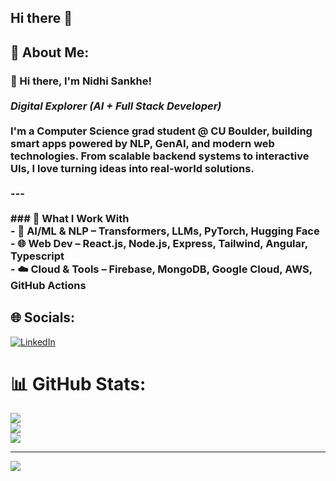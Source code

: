 ## Hi there 👋

## 💫 About Me:
### 👋 Hi there, I'm Nidhi Sankhe!<br><br>*Digital Explorer (AI + Full Stack Developer)*<br><br>I'm a Computer Science grad student @ CU Boulder, building smart apps powered by NLP, GenAI, and modern web technologies. From scalable backend systems to interactive UIs, I love turning ideas into real-world solutions.<br><br>---<br><br>### 🔧 What I Work With<br>- 🧠 **AI/ML & NLP** – Transformers, LLMs, PyTorch, Hugging Face  <br>- 🌐 **Web Dev** – React.js, Node.js, Express, Tailwind, Angular, Typescript<br>- ☁️ **Cloud & Tools** – Firebase, MongoDB, Google Cloud, AWS, GitHub Actions  <br>


## 🌐 Socials:
[![LinkedIn](https://img.shields.io/badge/LinkedIn-%230077B5.svg?logo=linkedin&logoColor=white)](https://www.linkedin.com/in/nidhi-sankhe-39850320b/) 
# 📊 GitHub Stats:
![](https://github-readme-stats.vercel.app/api?username=def-bgyu&theme=dark&hide_border=false&include_all_commits=false&count_private=false)<br/>
![](https://nirzak-streak-stats.vercel.app/?user=def-bgyu&theme=dark&hide_border=false)<br/>
![](https://github-readme-stats.vercel.app/api/top-langs/?username=def-bgyu&theme=dark&hide_border=false&include_all_commits=false&count_private=false&layout=compact)

---
[![](https://visitcount.itsvg.in/api?id=def-bgyu&icon=0&color=0)](https://visitcount.itsvg.in)


